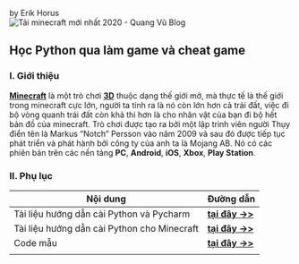 
by Erik Horus  
  ![Tải minecraft mới nhất 2020 - Quang Vũ Blog](https://blog.vu-review.com/wp-content/uploads/2020/03/tai-minecraft.jpg)
## Học Python qua làm game và cheat game
### I. Giới thiệu
**[Minecraft](https://www.minecraft.net/zh-hans/)** là một trò chơi **[3D](h)** thuộc dạng thế giới mở, mà thực tế là thế giới trong minecraft cực lớn, người ta tính ra là nó còn lớn hơn cả trái đất, việc đi bộ vòng quanh trái đất còn khả thi hơn là cho nhân vật của bạn đi bộ hết bản đồ của minecraft. Trò chơi được tạo ra bởi một lập trình viên người Thụy điển tên là Markus “Notch” Persson vào năm 2009 và sau đó được tiếp tục phát triển và phát hành bởi công ty của anh ta là Mojang AB. Nó có các phiên bản trên các nền tảng **PC**,  **Android**,  **iOS**,  **Xbox**,  **Play Station**.
### II. Phụ lục
| Nội dung |  Đường dẫn |
|---|---|
|  Tài liệu hướng dẫn cài Python và Pycharm |  [**tại đây ->>**](/Python_Basic_Guide_DOC/CoBan.md) |
|  Tài liệu hướng dẫn cài Python cho Minecraft |  [**tại đây ->>**](/Python_Basic_Guide_DOC/Python_minecraft.md) |
|  Code mẫu |  [**tại đây ->>**](/SourceCode/) |
|   |   |